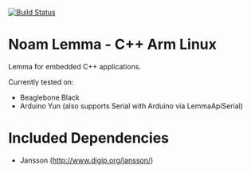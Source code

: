 [![Build Status](https://travis-ci.org/noam-io/lemma-cpp.svg?branch=master)](https://travis-ci.org/noam-io/lemma-cpp)

Noam Lemma - C++ Arm Linux
==========================

Lemma for embedded C++ applications.  

Currently tested on:
* Beaglebone Black
* Arduino Yun (also supports Serial with Arduino via LemmaApiSerial)


Included Dependencies
==========================
* Jansson (http://www.digip.org/jansson/)
